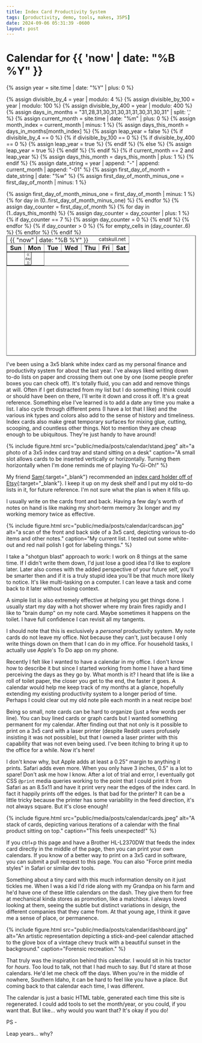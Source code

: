 ```yaml
---
title: Index Card Productivity System
tags: [productivity, demo, tools, makes, 35PS]
date: 2024-09-06 05:31:39 -0600
layout: post
---
```


<style>
	#calendar {
		height: 20rem;
		min-height: 2.5in;
		width: 100%;
		min-width: 5in;
    margin: 0;
    padding: 0;
	}

	#calendar thead tr td, #calendar thead tr th {
		padding: 0 0.5rem;
	}

	#calendar thead tr th {
		font-weight: bolder;
	}

	#calendar thead {
		border-bottom: 2px solid;
	}

	#calendar tbody tr td {
		vertical-align: top;
		padding: 0;
	}

	#calendar .box {
		border: 1px solid;
		width: 3ch;
		text-align: center;
		font-size: 9px;
		padding-left: 0;
		margin-left: -1px;
		margin-top: -1px;
		border-radius: 0 0 3px 0;
	}

@media print {
  @page {
    size: 3in 5in;
    margin: 0;
  }

  * {
    visibility: hidden;
    margin:0; padding:0;
  }

  #calendar, #calendar * {
    visibility: visible;
  }

  #calendar {
		position: absolute;
		top: 91px;
		left: 173px;
		page-break-inside: avoid;
		transform: rotate(90deg);
		height: 263px;
		width: 415px;
		margin: 0;
		padding: 0;
		min-height: unset;
		min-width: unset;
  }
}
</style>

<h1>Calendar for {{ 'now' | date: "%B %Y" }}</h1>

{% assign year = site.time | date: "%Y" | plus: 0 %}

{% assign divisible_by_4 = year | modulo: 4 %}
{% assign divisible_by_100 = year | modulo: 100 %}
{% assign divisible_by_400 = year | modulo: 400 %}
{% assign days_in_months = "31,28,31,30,31,30,31,31,30,31,30,31" | split: ',' %}
{% assign current_month = site.time | date: "%m" | plus: 0 %}
{% assign month_index = current_month | minus: 1 %}
{% assign days_this_month = days_in_months[month_index] %}
{% assign leap_year = false %}
{% if divisible_by_4 == 0 %}
  {% if divisible_by_100 == 0 %}
    {% if divisible_by_400 == 0 %}
      {% assign leap_year = true %}
    {% endif %}
  {% else %}
    {% assign leap_year = true %}
  {% endif %}
{% endif %}
{% if current_month == 2 and leap_year %}
	{% assign days_this_month = days_this_month | plus: 1 %}
{% endif %}
{% assign date_string = year | append: "-" | append: current_month | append: "-01" %}
{% assign first_day_of_month = date_string | date: "%w" %}
{% assign first_day_of_month_minus_one = first_day_of_month | minus: 1 %}

<table border="1" id="calendar">
  <thead>
  	<tr>
  		<td colspan="7">
  		{{ "now" | date: "%B %Y" }}
  		<span style="float: right;"><small>catskull.net</small></span>
  	</td>
  	</tr>
    <tr>
      <th>Sun</th>
      <th>Mon</th>
      <th>Tue</th>
      <th>Wed</th>
      <th>Thu</th>
      <th>Fri</th>
      <th>Sat</th>
    </tr>
  </thead>
  <tbody>
    <tr>
    	{% assign first_day_of_month_minus_one = first_day_of_month | minus: 1 %}
      {% for day in (0..first_day_of_month_minus_one) %}
        <td></td>
      {% endfor %}
      {% assign day_counter = first_day_of_month %}
      {% for day in (1..days_this_month) %}
        <td><div class="box">{{ day }}</div></td>
        {% assign day_counter = day_counter | plus: 1 %}
        {% if day_counter == 7 %}
          </tr><tr>
          {% assign day_counter = 0 %}
        {% endif %}
      {% endfor %}
      {% if day_counter > 0 %}
        {% for empty_cells in (day_counter..6) %}
          <td></td>
        {% endfor %}
      {% endif %}
    </tr>
  </tbody>
</table>

I've been using a 3x5 blank white index card as my personal finance and productivity system for about the last year. I've always liked writing down to-do lists on paper and crossing them out one by one (some people prefer boxes you can check off). It's totally fluid, you can add and remove things at will. Often if I get distracted from my list but I do something I think could or should have been on there, I'll write it down and cross it off. It's a great reference. Something else I've learned is to add a date any time you make a list. I also cycle through different pens (I have a lot that I like) and the various ink types and colors also add to the sense of history and timeliness. Index cards also make great temporary surfaces for mixing glue, cutting, scooping, and countless other things. Not to mention they are cheap enough to be ubiquitous. They're just handy to have around!

{% include figure.html src="public/media/posts/calendar/stand.jpeg" alt="a photo of a 3x5 index card tray and stand sitting on a desk" caption="A small slot allows cards to be inserted vertically or horizontally. Turning them horizontally when I'm done reminds me of playing Yu-Gi-Oh!" %}

My friend [Sam](https://samwarnick.com){:target="_blank"} recommended an [index card holder off of Etsy](https://www.etsy.com/listing/977230268){:target="_blank"}. I keep it up on my desk shelf and I put my old to-do lists in it, for future reference. I'm not sure what the plan is when it fills up.

I usually write on the cards front and back. Having a few day's worth of notes on hand is like making my short-term memory 3x longer and my working memory twice as effective.

{% include figure.html src="public/media/posts/calendar/cardscan.jpg" alt="a scan of the front and back side of a 3x5 card, depicting various to-do items and other notes." caption="My current list. I tested out some white-out and red nail polish I got for labeling things." %}


I take a "shotgun blast" approach to work: I work on 8 things at the same time. If I didn't write them down, I'd just lose a good idea I'd like to explore later. Later also comes with the added perspective of your future self, you'll be smarter then and if it is a truly stupid idea you'll be that much more likely to notice. It's like multi-tasking on a computer. I can leave a task and come back to it later without losing context.

A simple list is also extremely effective at helping you get things done. I usually start my day with a hot shower where my brain fires rapidly and I like to "brain dump" on my note card. Maybe sometimes it happens on the toilet. I have full confidence I can revisit all my tangents.

I should note that this is exclusively a _personal_ productivity system. My note cards do not leave my office. Not because they can't, just because I only write things down on them that I can do in my office. For household tasks, I actually use Apple's To Do app on my phone.

Recently I felt like I wanted to have a calendar in my office. I don't know how to describe it but since I started working from home I have a hard time perceiving the days as they go by. What month is it? I heard that life is like a roll of toilet paper, the closer you get to the end, the faster it goes. A calendar would help me keep track of my months at a glance, hopefully extending my existing productivity system to a longer period of time. Perhaps I could clear out my old note pile each month in a neat recipe box!

Being so small, note cards can be hard to organize (just a few words per line). You can buy lined cards or graph cards but I wanted something permanent for my calendar. After finding out that not only is it possible to print on a 3x5 card with a laser printer (despite Reddit users profusely insisting it was not possible), but that I owned a laser printer with this capability that was not even being used. I've been itching to bring it up to the office for a while. Now it's here!

I don't know why, but Apple adds at least a 0.25" margin to anything it prints. Safari adds even more. When you only have 3 inches, 0.5" is a lot to spare! Don't ask me how I know. After a lot of trial and error, I eventually got CSS `@print` media queries working to the point that I could print it from Safari as an 8.5x11 and have it print very near the edges of the index card. In fact it happily prints off the edges. Is that bad for the printer? It can be a little tricky because the printer has some variability in the feed direction, it's not always square. But it's close enough!

{% include figure.html src="public/media/posts/calendar/cards.jpeg" alt="A stack of cards, depicting various iterations of a calendar with the final product sitting on top." caption="This feels unexpected!" %}

If you ctrl+p this page and have a Brother HL-L2370DW that feeds the index card directly in the middle of the page, then you can print your own calendars. If you know of a better way to print on a 3x5 card in software, you can submit a pull request to this page. You can also "Force print media styles" in Safari or similar dev tools.

Something about a tiny card with this much information density on it just tickles me. When I was a kid I'd ride along with my Grandpa on his farm and he'd have one of these little calendars on the dash. They give them for free at mechanical kinda stores as promotion, like a matchbox. I always loved looking at them, seeing the subtle but distinct variations in design, the different companies that they came from. At that young age, I think it gave me a sense of place, or permanence.

{% include figure.html src="public/media/posts/calendar/dashboard.jpg" alt="An artistic representation depicting a stick-and-peel calendar attached to the glove box of a vintage chevy truck with a beautiful sunset in the background." caption="Forensic recreation." %}

That truly was the inspiration behind this calendar. I would sit in his tractor for _hours_. Too loud to talk, not that I had much to say. But I'd stare at those calendars. He'd let me check off the days. When you're in the middle of nowhere, Southern Idaho, it can be hard to feel like you have a place. But coming back to that calendar each time, I was different. 

The calendar is just a basic HTML table, generated each time this site is regenerated. I could add tools to set the month/year, or you could, if you want that. But like... why would you want that? It's okay if you do!

PS -

Leap years... why?
